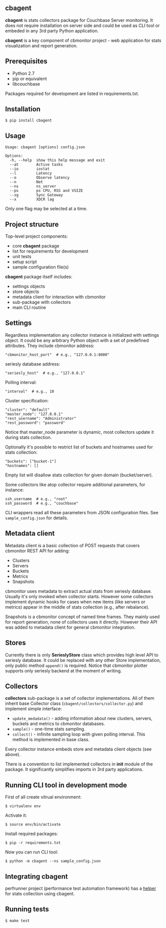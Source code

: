 cbagent
-------

**cbagent** is stats collectors package for Couchbase Server monitoring. It does
not require installation on server side and could be used as CLI tool or embeded
in any 3rd party Python application.

**cbagent** is a key component of cbmonitor project - web application for stats
visualization and report generation.

Prerequisites
-------------

* Python 2.7
* pip or equivalent
* libcouchbase

Packages required for development are listed in requirements.txt.

Installation
------------

    $ pip install cbagent

Usage
-----

    Usage: cbagent [options] config.json

    Options:
      -h, --help  show this help message and exit
      --at        Active tasks
      --io        iostat
      --l         Latency
      --o         Observe latency
      --n         Net
      --ns        ns_server
      --ps        ps CPU, RSS and VSIZE
      --sg        Sync Gateway
      --x         XDCR lag

Only one flag may be selected at a time.

Project structure
-----------------

Top-level project components:

* core **cbagent** package
* list for requirements for development
* unit tests
* setup script
* sample configuration file(s)

**cbagent** package itself includes:

* settings objects
* store objects
* metadata client for interaction with cbmonitor
* sub-package with collectors
* main CLI routine

Settings
--------

Regardless implementation any collector instance is initialized with settings
object. It could be any arbitrary Python object with a set of predefined
attributes. They include cbmonitor address:

    "cbmonitor_host_port"  # e.g., "127.0.0.1:8000"

seriesly database address:

    "seriesly_host"  # e.g., "127.0.0.1"

Polling interval:

    "interval"  # e.g., 10

Cluster specification:

    "cluster": "default"
    "master_node": "127.0.0.1"
    "rest_username": "Administrator"
    "rest_password": "password"

Notice that master_node parameter is dynamic, most collectors update it during
stats collection.

Optionally it's possible to restrict list of buckets and hostnames used for
stats collection:

    "buckets": ["bucket-1"]
    "hostnames": []

Empty list will disallow stats collection for given domain (bucket/server).

Some collectors like atop collector require additional parameters, for instance:

    ssh_username  # e.g., "root"
    ssh_password  # e.g., "couchbase"

CLI wrappers read all these parameters from JSON configuration files. See
``sample_config.json`` for details.

Metadata client
---------------

Metadata client is a basic collection of POST requests that covers cbmonitor
REST API for adding:

* Clusters
* Servers
* Buckets
* Metrics
* Snapshots

cbmonitor uses metadata to extract actual stats from seriesly database. Usually
it's only invoked when collector starts. However some collectors implement
dynamic hooks for cases when new items (like servers or metrics) appear in the
middle of stats collection (e.g., after rebalance).

Snapshots is a cbmonitor concept of named time frames. They mainly used for
report generation, none of collectors uses it directly. However their API was
added to metadata client for general cbmonitor integration.

Stores
------

Currently there is only **SerieslyStore** class which provides high level API
to seriesly database. It could be replaced with any other Store implementation,
only public method ``append()`` is required. Notice that cbmonitor plotter
supports only seriesly backend at the moment of writing.

Collectors
----------

**collectors** sub-package is a set of collector implementations. All of them
inherit base Collector class (``cbagent/collectors/collector.py``) and implement
simple interface:

* ``update_medadata()`` - adding information about new clusters, servers,
buckets and metrics to cbmonitor databases.
* ``sample()`` - one-time stats sampling.
* ``collect()`` - infinite sampling loop with given polling interval. This
method is implemented in base class.

Every collector instance embeds store and metadata client objects (see above).

There is a convention to list implemented collectors in __init__ module of the
package. It significantly simplifies imports in 3rd party applications.

Running CLI tool in development mode
----------------------------------------

First of all create vitrual environment:

    $ virtualenv env

Activate it:

    $ source env/bin/activate

Install required packages:

    $ pip -r requirements.txt

Now you can run CLI tool:

    $ python -m cbagent --ns sample_config.json

Integrating cbagent
-------------------

perfrunner project (performance test automation framework) has a
[helper](https://github.com/pavel-paulau/perfrunner/blob/master/perfrunner/helpers/cbmonitor.py)
for stats collection using cbagent.

Running tests
-------------

    $ make test
